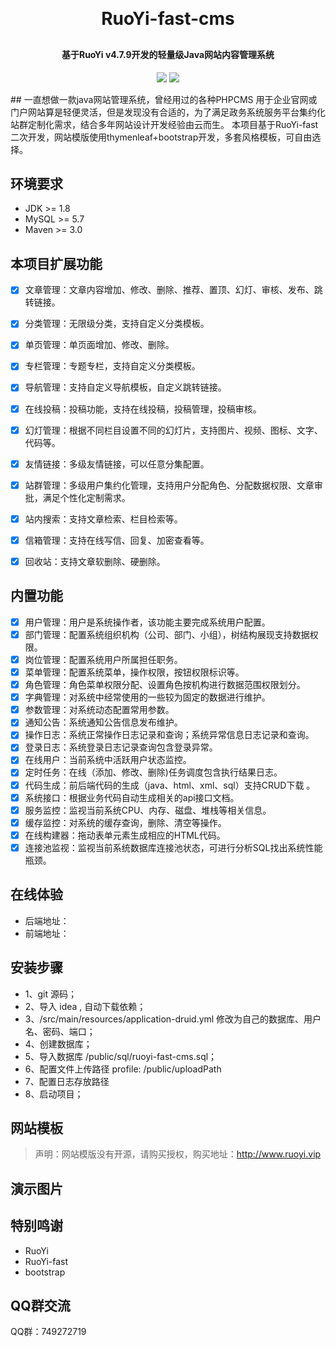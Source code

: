 

<h1 align="center" style="margin: 30px 0 30px; font-weight: bold;">RuoYi-fast-cms </h1>
<h4 align="center">基于RuoYi v4.7.9开发的轻量级Java网站内容管理系统</h4>
<p align="center">
	<a href="https://gitee.com/y_project/RuoYi"><img src="https://img.shields.io/badge/RuoYi-v4.7.9-brightgreen.svg"></a>
	<a href="https://gitee.com/y_project/RuoYi/blob/master/LICENSE"><img src="https://img.shields.io/github/license/mashape/apistatus.svg"></a>
</p>
## 
一直想做一款java网站管理系统，曾经用过的各种PHPCMS 用于企业官网或门户网站算是轻便灵活，但是发现没有合适的，为了满足政务系统服务平台集约化站群定制化需求，结合多年网站设计开发经验由云而生。
本项目基于RuoYi-fast二次开发，网站模版使用thymenleaf+bootstrap开发，多套风格模板，可自由选择。

## 环境要求

* JDK >= 1.8
* MySQL >= 5.7
* Maven >= 3.0


## 本项目扩展功能
- [x] 文章管理：文章内容增加、修改、删除、推荐、置顶、幻灯、审核、发布、跳转链接。
- [x] 分类管理：无限级分类，支持自定义分类模板。
- [x] 单页管理：单页面增加、修改、删除。
- [x] 专栏管理：专题专栏，支持自定义分类模板。
- [x] 导航管理：支持自定义导航模板，自定义跳转链接。
- [x] 在线投稿：投稿功能，支持在线投稿，投稿管理，投稿审核。
- [x] 幻灯管理：根据不同栏目设置不同的幻灯片，支持图片、视频、图标、文字、代码等。
- [x] 友情链接：多级友情链接，可以任意分集配置。
- [x] 站群管理：多级用户集约化管理，支持用户分配角色、分配数据权限、文章审批，满足个性化定制需求。
- [x] 站内搜索：支持文章检索、栏目检索等。
- [x] 信箱管理：支持在线写信、回复、加密查看等。
- [x] 回收站：支持文章软删除、硬删除。


## 内置功能

- [x] 用户管理：用户是系统操作者，该功能主要完成系统用户配置。
- [x] 部门管理：配置系统组织机构（公司、部门、小组），树结构展现支持数据权限。
- [x] 岗位管理：配置系统用户所属担任职务。
- [x] 菜单管理：配置系统菜单，操作权限，按钮权限标识等。
- [x] 角色管理：角色菜单权限分配、设置角色按机构进行数据范围权限划分。
- [x] 字典管理：对系统中经常使用的一些较为固定的数据进行维护。
- [x] 参数管理：对系统动态配置常用参数。
- [x] 通知公告：系统通知公告信息发布维护。
- [x] 操作日志：系统正常操作日志记录和查询；系统异常信息日志记录和查询。
- [x] 登录日志：系统登录日志记录查询包含登录异常。
- [x] 在线用户：当前系统中活跃用户状态监控。
- [x] 定时任务：在线（添加、修改、删除)任务调度包含执行结果日志。
- [x] 代码生成：前后端代码的生成（java、html、xml、sql）支持CRUD下载 。
- [x] 系统接口：根据业务代码自动生成相关的api接口文档。
- [x] 服务监控：监视当前系统CPU、内存、磁盘、堆栈等相关信息。
- [x] 缓存监控：对系统的缓存查询，删除、清空等操作。
- [x] 在线构建器：拖动表单元素生成相应的HTML代码。
- [x] 连接池监视：监视当前系统数据库连接池状态，可进行分析SQL找出系统性能瓶颈。

## 在线体验
* 后端地址：
* 前端地址：

## 安装步骤
* 1、git 源码；
* 2、导入 idea , 自动下载依赖；
* 3、/src/main/resources/application-druid.yml 修改为自己的数据库、用户名、密码、端口；
* 4、创建数据库；
* 5、导入数据库 /public/sql/ruoyi-fast-cms.sql；
* 6、配置文件上传路径  profile: /public/uploadPath
* 7、配置日志存放路径 <property name="log.path" value="/public/logs" />
* 8、启动项目；

## 网站模板
> 声明：网站模版没有开源，请购买授权，购买地址：http://www.ruoyi.vip



## 演示图片

## 特别鸣谢
* RuoYi
* RuoYi-fast
* bootstrap

## QQ群交流
QQ群：749272719